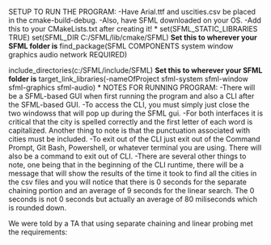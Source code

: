 SETUP TO RUN THE PROGRAM:
  -Have Arial.ttf and uscities.csv be placed in the cmake-build-debug.
  -Also, have SFML downloaded on your OS.
  -Add this to your CMakeLists.txt after creating it!
  *
  set(SFML_STATIC_LIBRARIES TRUE)
  set(SFML_DIR C:/SFML/lib/cmake/SFML) 
  **Set this to wherever your SFML folder is**
  find_package(SFML COMPONENTS system window graphics audio network REQUIRED)
  
  include_directories(c:/SFML/include/SFML)
  **Set this to wherever your SFML folder is**
  target_link_libraries(-nameOfProject sfml-system sfml-window sfml-graphics sfml-audio)
  *
NOTES FOR RUNNING PROGRAM:
  -There will be a SFML-based GUI when first running the program and also a CLI after the SFML-based GUI. 
  -To access the CLI, you must simply just close the two windowss that will pop up during the SFML gui.
  -For both interfaces it is critical that the city is spelled correctly and the first letter of each word is capitalized. Another thing to note is that the punctuation associated with cities must be included.
  -To exit out of the CLI just exit out of the Command Prompt, Git Bash, Powershell, or whatever terminal you are using. There will also be a command to exit out of CLI.
  -There are several other things to note, one being that in the beginning of the CLI runtime, there will be a message that will show the results of the time it took to find all the cities in the csv files
   and you will notice that there is 0 seconds for the separate chaining portion and an average of 9 seconds for the linear search. The 0 seconds is not 0 seconds but actually an average of 80 miliseconds which is       rounded down.

We were told by a TA that using separate chaining and linear probing met the requirements:
